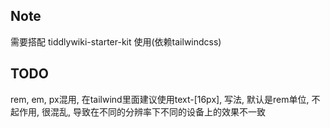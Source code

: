 ## Note

需要搭配 tiddlywiki-starter-kit 使用(依赖tailwindcss)

## TODO

rem, em, px混用, 在tailwind里面建议使用text-[16px], 写法, 默认是rem单位, 不起作用, 很混乱, 导致在不同的分辨率下不同的设备上的效果不一致
